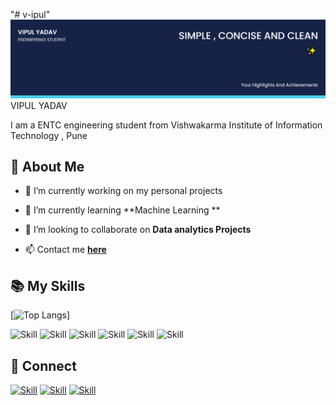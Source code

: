 "# v-ipul" 
![Vipul Yadav's-cover](./cover-image.png)
VIPUL YADAV


I am a ENTC engineering student from Vishwakarma Institute of Information Technology , Pune 


## 🧔 About Me

- 🔭 I’m currently working on my personal projects

- 🌱 I’m currently learning **Machine Learning **

- 👯 I’m looking to collaborate on **Data analytics Projects**


- 📫 Contact me **[here](vipulyadav21124@gmail.com)**


## 📚 My Skills

[![Top Langs](https://github-readme-stats.vercel.app/api/top-langs/?username=v-ipul&layout=compact&show_icons=true&theme=dark)]

![Skill](https://img.shields.io/badge/PYTHON-FAF602?style=for-the-badge&logo=PYTHON&logoColor=BLUE)
![Skill](https://img.shields.io/badge/Git-F05032?style=for-the-badge&logo=git&logoColor=white)
![Skill](https://img.shields.io/badge/SQL-36ABFB?style=for-the-badge&logo=SQL&logoColor=white)
![Skill](https://img.shields.io/badge/Microsoft_EXCEL-07AC39?style=for-the-badge&logo=microsoft_excel&logoColor=white)
![Skill](https://img.shields.io/badge/POWER_BI-FBE636?style=for-the-badge&logo=power_bi&logoColor=black)
![Skill](https://img.shields.io/badge/Visual_Studio_Code-0078D4?style=for-the-badge&logo=visual%20studio%20code&logoColor=white)


## 🤝 Connect

[![Skill](https://img.shields.io/badge/LinkedIn-0077B5?style=for-the-badge&logo=linkedin&logoColor=white)](https://www.linkedin.com/in/vipul-yadav-55501a168/)
[![Skill](https://img.shields.io/badge/Instagram-E4405F?style=for-the-badge&logo=instagram&logoColor=white)](https://www.instagram.com/_we_pool_/)
[![Skill](https://img.shields.io/badge/GitHub-100000?style=for-the-badge&logo=github&logoColor=white)](https://github.com/v-ipul/)
